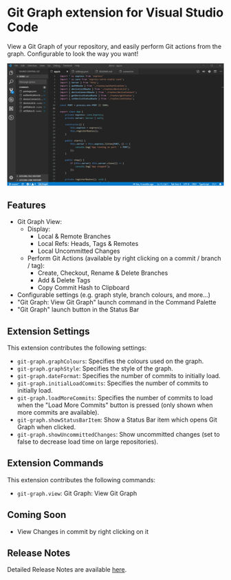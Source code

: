 # Git Graph extension for Visual Studio Code

View a Git Graph of your repository, and easily perform Git actions from the graph. Configurable to look the way you want!

![Recording of Git Graph](https://github.com/mhutchie/vscode-git-graph/raw/master/resources/demo.gif)

## Features

* Git Graph View:
    * Display:
        * Local & Remote Branches
        * Local Refs: Heads, Tags & Remotes
        * Local Uncommitted Changes
    * Perform Git Actions (available by right clicking on a commit / branch / tag):
        * Create, Checkout, Rename & Delete Branches
        * Add & Delete Tags
        * Copy Commit Hash to Clipboard
* Configurable settings (e.g. graph style, branch colours, and more...)
* "Git Graph: View Git Graph" launch command in the Command Palette
* "Git Graph" launch button in the Status Bar

## Extension Settings

This extension contributes the following settings:

* `git-graph.graphColours`: Specifies the colours used on the graph.
* `git-graph.graphStyle`: Specifies the style of the graph.
* `git-graph.dateFormat`: Specifies the number of commits to initially load.
* `git-graph.initialLoadCommits`: Specifies the number of commits to initially load.
* `git-graph.loadMoreCommits`: Specifies the number of commits to load when the "Load More Commits" button is pressed (only shown when more commits are available).
* `git-graph.showStatusBarItem`: Show a Status Bar item which opens Git Graph when clicked.
* `git-graph.showUncommittedChanges`: Show uncommitted changes (set to false to decrease load time on large repositories).

## Extension Commands

This extension contributes the following commands:

* `git-graph.view`: Git Graph: View Git Graph

## Coming Soon

* View Changes in commit by right clicking on it

## Release Notes
Detailed Release Notes are available [here](CHANGELOG.md).
